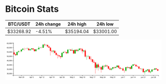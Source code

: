 # Bitcoin Stats

BTC/USDT|24h change|24h high|24h low|
|---|---|---|---|
|$33268.92|-4.51%|$35194.04|$33001.00|

<img src="./chart.svg">
